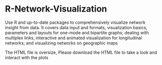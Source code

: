 # R-Network-Visualization

Use R and up-to-date packages to comprehensively visualize network insight from data. It covers data input and formats, visualization basics, parameters and layouts for one-mode and bipartite graphs; dealing with multiplex links, interactive and animated visualization for longitudinal networks; and visualizing networks on geographic maps

The HTML file is oversize, Please download the HTML file to take a look and interact with the plots
